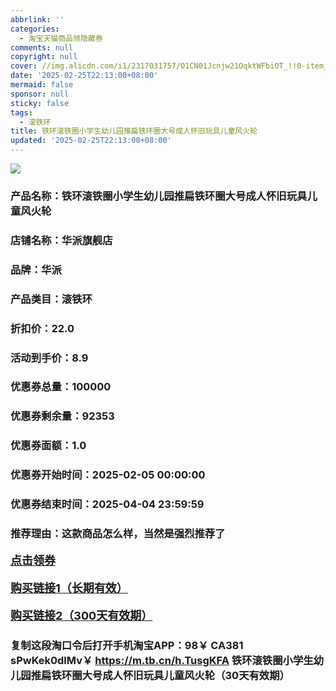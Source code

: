 ```yaml
---
abbrlink: ''
categories:
  - 淘宝天猫商品领隐藏券
comments: null
copyright: null
cover: //img.alicdn.com/i1/2317031757/O1CN01Jcnjw21OqktWFbiOT_!!0-item_pic.jpg
date: '2025-02-25T22:13:00+08:00'
mermaid: false
sponsor: null
sticky: false
tags:
  - 滚铁环
title: 铁环滚铁圈小学生幼儿园推扁铁环圈大号成人怀旧玩具儿童风火轮
updated: '2025-02-25T22:13:00+08:00'
--- 
```


![](//img.alicdn.com/i1/2317031757/O1CN01Jcnjw21OqktWFbiOT_!!0-item_pic.jpg)

### 产品名称：铁环滚铁圈小学生幼儿园推扁铁环圈大号成人怀旧玩具儿童风火轮
### 店铺名称：华派旗舰店
### 品牌：华派
### 产品类目：滚铁环
### 折扣价：22.0
### 活动到手价：8.9
### 优惠券总量：100000
### 优惠券剩余量：92353
### 优惠券面额：1.0
### 优惠券开始时间：2025-02-05 00:00:00	
### 优惠券结束时间：2025-04-04 23:59:59	
### 推荐理由：这款商品怎么样，当然是强烈推荐了

<p style="font-size: 18px; font-weight: bold;">
  <a href="https://uland.taobao.com/coupon/edetail?e=YsaCirqnd66lhHvvyUNXZfh8CuWt5YH5OVuOuRD5gLJMmdsrkidbOWgpcJRl3wFwcV%2FlEyhmp8Afl%2FWAxzbB4xs0XabPoHkKL3DLeIKDVpLDGYfn%2BguvJiB%2FFgiWHpQncFsRJXa7zRg%2BSBi13%2F6JDSTsFs8hRhSMI%2BtaUgbudUxA%2B536asYsLU%2F9Zk7cDx8UI8pw0IfAr8A%2F832taqiFYbWoqZUAPW%2FAT3N%2Fb083ABHRvhijMLhcr2g8eGyYf0as%2BtwibKY2GWrJMCGameEmjYLO%2Fw0tuwhSlKGlI0j2d1jzDkq7VGUpcQiwYP6S%2FrjcrR61%2B8m60q3JTE40kLCuKW2nO759ufRuonv6QcvcARY%3D&traceId=2166d8db17407296732636749d133b&union_lens=lensId%3AOPT%401740729676%402135f679_0e50_1954b92f2cc_1f39%4001%40eyJmbG9vcklkIjo3MzM1NH0ie" target="_blank">点击领券</a>
</p>
<p style="font-size: 18px; font-weight: bold;">
  <a href="https://s.click.taobao.com/t?e=m%3D2%26s%3DMChyGhdgJdBw4vFB6t2Z2ueEDrYVVa64K7Vc7tFgwiHjf2vlNIV67kkfnVn6TwKdNq%2BDna%2F8eQf3ID%2FV1RqsF4wnCJeELi4I%2FIEn%2BS1IjHAB0ghlTd7WlZVm%2FOAUUFw71qrpxiwMoCNxc1AtbZGVS98Zao41%2BlsyLjbILLQkt6oLZMqoQW%2BfuLV7Mh%2FzulIELQl9mEirfI%2BYwvpZ9JFEpNUiYQ20Y%2FrNelAdxJ7R07WPhzjHBp%2F1GY91wbGXV5fTVRrZKklUs93n5e0FVFZlM3B6Jd9pUfrR1KilmKsn0wzOwDMfXFgMfiXoop%2BVw%2FX12shD5N0ypfFxKmPmpIKZsA%3D%3D" target="_blank">购买链接1（长期有效）</a>
</p>
<p style="font-size: 18px; font-weight: bold;">
  <a href="https://s.click.taobao.com/zMRvOYs" target="_blank">购买链接2（300天有效期）</a>
</p>

### 复制这段淘口令后打开手机淘宝APP：98￥ CA381 sPwKek0dlMv￥ https://m.tb.cn/h.TusgKFA  铁环滚铁圈小学生幼儿园推扁铁环圈大号成人怀旧玩具儿童风火轮（30天有效期）
